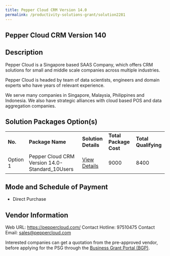 ```yaml
---
title: Pepper Cloud CRM Version 14.0
permalink: /productivity-solutions-grant/solution2281
---
```


## Pepper Cloud CRM Version 140

## Description

Pepper Cloud is a Singapore based SAAS Company, which offers CRM solutions for small and middle scale companies across multiple industries. 

Pepper Cloud is headed by team of data scientists, engineers and domain experts who have years of relevant experience.

We serve many companies in Singapore, Malaysia, Philippines and Indonesia. We also have strategic alliances with cloud based POS and data aggregation companies.

## Solution Packages Option(s)

<table>
<tr>
<td><b>No.</b></td>
<td><b>Package Name</b></td>
<td><b>Solution Details</b></td>
<td><b>Total Package Cost</b></td>
<td><b>Total Qualifying</b></td>
</tr>
<tr>
<td>Option 1</td>
<td>Pepper Cloud CRM Version 14.0-Standard_10Users</td>
<td><a href='https://www.gobusiness.gov.sg/images/psg/Pepper_Cloud_20200952_Desensitised_Annex_3_Part_3.pdf'>View Details</a></td>
<td>9000</td>
<td>8400</td>
</tr>
</table>

## Mode and Schedule of Payment

 - Direct Purchase

## Vendor Information

 Web URL: https://peppercloud.com/ 
Contact Hotline: 97510475 
Contact Email: sales@peppercloud.com 


Interested companies can get a quotation from the pre-approved vendor, before applying for the PSG through the <a href='https://www.businessgrants.gov.sg/'>Business Grant Portal (BGP)</a>.
